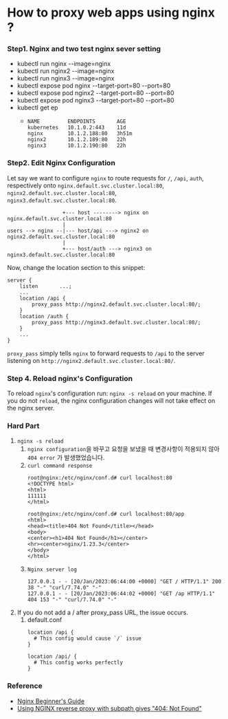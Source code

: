 # How to proxy web apps using nginx ?

### Step1. Nginx and two test nginx sever setting
- kubectl run nginx --image=nginx
- kubectl run nginx2 --image=nginx 
- kubectl run nginx3 --image=nginx
- kubectl expose pod nginx --target-port=80 --port=80
- kubectl expose pod nginx2 --target-port=80 --port=80 
- kubectl expose pod nginx3 --target-port=80 --port=80
- kubectl get ep
  - ```
    NAME         ENDPOINTS       AGE
    kubernetes   10.1.0.2:443    11d
    nginx        10.1.2.188:80   3h51m
    nginx2       10.1.2.189:80   22h
    nginx3       10.1.2.190:80   22h
    ```
### Step2. Edit Nginx Configuration
Let say we want to configure `nginx` to route requests for `/`, `/api`, `auth`, respectively onto `nginx.default.svc.cluster.local:80`, `nginx2.default.svc.cluster.local:80`, `nginx3.default.svc.cluster.local:80`.
```
                  +--- host --------> nginx on nginx.default.svc.cluster.local:80
                  |
users --> nginx --|--- host/api ---> nginx2 on nginx2.default.svc.cluster.local:80
                  |
                  +--- host/auth ---> nginx3 on nginx3.default.svc.cluster.local:80
```
Now, change the location section to this snippet:
```
server {
    listen       ...;
    ...
    location /api {
        proxy_pass http://nginx2.default.svc.cluster.local:80/;
    }
    location /auth {
        proxy_pass http://nginx3.default.svc.cluster.local:80/;
    }
    ...
}
```
`proxy_pass` simply tells `nginx` to forward requests to `/api` to the server listening on `http://nginx2.default.svc.cluster.local:80/`.

### Step 4. Reload nginx's Configuration
To reload `nginx`'s configuration run: `nginx -s reload` on your machine.
If you do not `reload`, the nginx configuration changes will not take effect on the nginx server.


### Hard Part
1. `nginx -s reload`
   1. `nginx configuration`을 바꾸고 요청을 보냈을 때 변경사항이 적용되지 않아 `404 error` 가 발생했었습니다.
   2. `curl command response`
      ```
      root@nginx:/etc/nginx/conf.d# curl localhost:80
      <!DOCTYPE html>
      <html>
      111111
      </html>
    
      root@nginx:/etc/nginx/conf.d# curl localhost:80/app
      <html>
      <head><title>404 Not Found</title></head>
      <body>
      <center><h1>404 Not Found</h1></center>
      <hr><center>nginx/1.23.3</center>
      </body>
      </html>
      ```
   3. `Nginx server log`
      ```
      127.0.0.1 - - [20/Jan/2023:06:44:00 +0000] "GET / HTTP/1.1" 200 38 "-" "curl/7.74.0" "-"
      127.0.0.1 - - [20/Jan/2023:06:44:02 +0000] "GET /ap HTTP/1.1" 404 153 "-" "curl/7.74.0" "-"
      ```
2. If you do not add a / after proxy_pass URL, the issue occurs.
   1. default.conf
      ```
      location /api {
        # This config would cause `/` issue
      }
    
      location /api/ {
        # This config works perfectly
      }
      ```
      
### Reference
- [Nginx Beginner's Guide](http://nginx.org/en/docs/beginners_guide.html)
- [Using NGINX reverse proxy with subpath gives "404: Not Found"](https://github.com/dani-garcia/vaultwarden/discussions/2289)